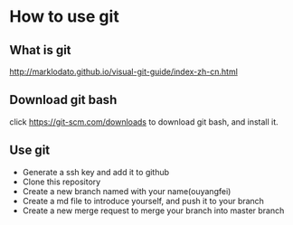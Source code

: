 # How to use git
## What is git
http://marklodato.github.io/visual-git-guide/index-zh-cn.html

## Download git bash
click https://git-scm.com/downloads to download git bash, and install it.

## Use git
- Generate a ssh key and add it to github
- Clone this repository
- Create a new branch named with your name(ouyangfei)
- Create a md file to introduce yourself, and push it to your branch
- Create a new merge request to merge your branch into master branch